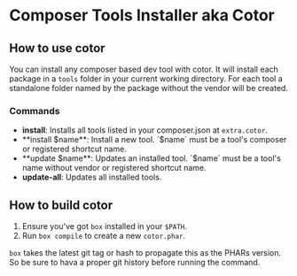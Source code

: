 # Composer Tools Installer aka Cotor

## How to use cotor

You can install any composer based dev tool with cotor. It will install each package in a `tools` folder in your current working directory.
For each tool a standalone folder named by the package without the vendor will be created.

### Commands

* **install**: Installs all tools listed in your composer.json at `extra.cotor`.
* **install $name**: Install a new tool. `$name` must be a tool's composer or registered shortcut name.
* **update $name**: Updates an installed tool. `$name` must be a tool's name without vendor or registered shortcut name.
* **update-all**: Updates all installed tools.

## How to build cotor

1. Ensure you've got `box` installed in your `$PATH`.
2. Run `box compile` to create a new `cotor.phar`.

`box` takes the latest git tag or hash to propagate this as the PHARs version. So be sure to hava a proper git history before running the command.
